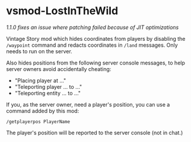 # vsmod-LostInTheWild

*1.1.0 fixes an issue where patching failed because of JIT optimizations*

Vintage Story mod which hides coordinates from players by disabling the `/waypoint` command and redacts coordinates in `/land` messages. Only needs to run on the server.

Also hides positions from the following server console messages, to help server owners avoid accidentally cheating:

- "Placing player at ..."
- "Teleporting player ... to ..."
- "Teleporting entity ... to ..."

If you, as the server owner, need a player's position, you can use a command added by this mod:

`/getplayerpos PlayerName`

The player's position will be reported to the server console (not in chat.)

